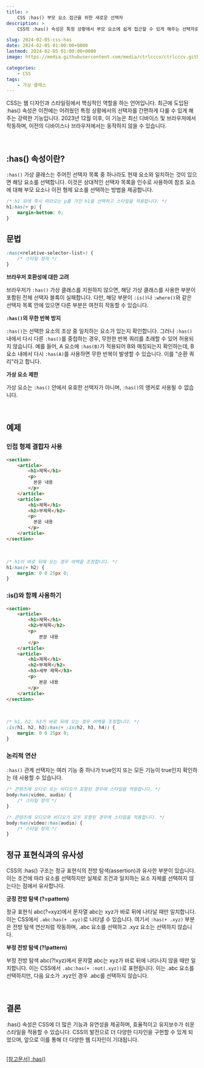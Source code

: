 ```yaml
---
title: >  
    CSS :has() 부모 요소 접근을 위한 새로운 선택자
description: >  
    CSS의 :has() 속성은 특정 상황에서 부모 요소에 쉽게 접근할 수 있게 해주는 선택자로, 주어진 선택자 목록 중 하나라도 일치하면 해당 요소를 선택합니다. 이를 통해 더 효율적이고 유연한 웹 디자인이 가능해지며, :is()나 :where()와 함께 사용하여 브라우저 호환성을 고려할 수 있습니다.    

slug: 2024-02-05-css-has
date: 2024-02-05 01:00:00+0000
lastmod: 2024-02-05 01:00:00+0000
image: https://media.githubusercontent.com/media/ctrlcccv/ctrlcccv.github.io/master/assets/img/post/2024-02-05-css-has.webp

categories:
    - CSS
tags:
    - 가상 클래스
---
```

CSS는 웹 디자인과 스타일링에서 핵심적인 역할을 하는 언어입니다. 최근에 도입된 :has() 속성은 이전에는 어려웠던 특정 상황에서의 선택자를 간편하게 다룰 수 있게 해주는 강력한 기능입니다. 2023년 12월 이후, 이 기능은 최신 디바이스 및 브라우저에서 작동하며, 이전의 디바이스나 브라우저에서는 동작하지 않을 수 있습니다.  


<ins class="adsbygoogle"
     style="display:block; text-align:center;"
     data-ad-layout="in-article"
     data-ad-format="fluid"
     data-ad-client="ca-pub-8535540836842352"
     data-ad-slot="2974559225"></ins>
<script>
     (adsbygoogle = window.adsbygoogle || []).push({});
</script>

<br>


## :has() 속성이란?

`:has()` 가상 클래스는 주어진 선택자 목록 중 하나라도 현재 요소와 일치하는 것이 있으면 해당 요소를 선택합니다. 이것은 상대적인 선택자 목록을 인수로 사용하여 참조 요소에 대해 부모 요소나 이전 형제 요소를 선택하는 방법을 제공합니다.

```css
/* h1 뒤에 즉시 따라오는 p를 가진 h1을 선택하고 스타일을 적용합니다. */
h1:has(+ p) {
    margin-bottom: 0;
}
```

## 문법

```css
:has(<relative-selector-list>) {
    /* 스타일 정의 */
}
```
**브라우저 호환성에 대한 고려**  

브라우저가 `:has()` 가상 클래스를 지원하지 않으면, 해당 가상 클래스를 사용한 부분이 포함된 전체 선택자 블록이 실패합니다.
다만, 해당 부분이 `:is()`나 `:where()`와 같은 선택자 목록 안에 있으면 다른 부분은 여전히 작동할 수 있습니다.  

**`:has()`의 무한 반복 방지**  

`:has()`는 선택한 요소의 조상 중 일치하는 요소가 있는지 확인합니다.
그러나 `:has()` 내에서 다시 다른 `:has()`를 중첩하는 경우, 무한한 반복 쿼리를 초래할 수 있어 허용되지 않습니다.
예를 들어, A 요소에 `:has(B)`가 적용되어 B와 매칭되는지 확인하는데, B 요소 내에서 다시 `:has(A)`를 사용하면 무한 반복이 발생할 수 있습니다. 이를 "순환 쿼리"라고 합니다.

**가상 요소 제한**  

가상 요소는 `:has()` 안에서 유효한 선택자가 아니며, `:has()`의 앵커로 사용될 수 없습니다.  



<ins class="adsbygoogle"
     style="display:block; text-align:center;"
     data-ad-layout="in-article"
     data-ad-format="fluid"
     data-ad-client="ca-pub-8535540836842352"
     data-ad-slot="2974559225"></ins>
<script>
     (adsbygoogle = window.adsbygoogle || []).push({});
</script>

<br>

## 예제

### 인접 형제 결합자 사용

```html
<section>
    <article>
        <h1>제목</h1>
        <p>
          본문 내용
        </p>
    </article>
    <article>
        <h1>제목</h1>
        <h2>부제목</h2>
        <p>
          본문 내용
        </p>
    </article>
</section>
```

<br>

```css
/* h1이 바로 뒤에 오는 경우 여백을 조정합니다. */
h1:has(+ h2) {
    margin: 0 0 25px 0;
}
```
### :is()와 함께 사용하기

```html
<section>
    <article>
        <h1>제목</h1>
        <h2>부제목</h2>
        <p>
            본문 내용
        </p>
    </article>
    <article>
        <h1>제목</h1>
        <h2>부제목</h2>
        <h3>세부 제목</h3>
        <p>
            본문 내용
        </p>
    </article>
</section>
```

<br>

```css
/* h1, h2, h3가 바로 뒤에 오는 경우 여백을 조정합니다. */
:is(h1, h2, h3):has(+ :is(h2, h3, h4)) {
    margin: 0 0 25px 0;
}
```

### 논리적 연산

`:has()` 관계 선택자는 여러 기능 중 하나가 true인지 또는 모든 기능이 true인지 확인하는 데 사용할 수 있습니다.

```css
/* 콘텐츠에 오디오 또는 비디오가 포함된 경우에 스타일을 적용합니다. */
body:has(video, audio) {
    /* 스타일 정의 */
}

/* 콘텐츠에 오디오와 비디오가 모두 포함된 경우에 스타일을 적용합니다. */
body:has(video):has(audio) {
    /* 스타일 정의 */
}
```

## 정규 표현식과의 유사성

CSS의 :has() 구조는 정규 표현식의 전방 탐색(assertion)과 유사한 부분이 있습니다. 이는 조건에 따라 요소를 선택하지만 실제로 조건과 일치하는 요소 자체를 선택하지 않는다는 점에서 유사합니다.

**긍정 전방 탐색 (?=pattern)**

정규 표현식 abc(?=xyz)에서 문자열 abc는 xyz가 바로 뒤에 나타날 때만 일치합니다. 이는 CSS에서 `.abc:has(+ .xyz)`로 나타낼 수 있습니다. 여기서 `:has(+ .xyz)` 부분은 전방 탐색 연산처럼 작동하며, .abc 요소를 선택하고 .xyz 요소는 선택하지 않습니다.

**부정 전방 탐색 (?!pattern)**

부정 전방 탐색 abc(?!xyz)에서 문자열 abc는 xyz가 바로 뒤에 나타나지 않을 때만 일치합니다. 이는 CSS에서 `.abc:has(+ :not(.xyz))`로 표현됩니다. 이는 .abc 요소를 선택하지만, 다음 요소가 .xyz인 경우 .abc를 선택하지 않습니다.  

<br>

## 결론

:has() 속성은 CSS에 더 많은 기능과 유연성을 제공하며, 효율적이고 유지보수가 쉬운 스타일을 적용할 수 있습니다. CSS의 발전으로 더 다양한 디자인을 구현할 수 있게 되었으며, 앞으로 이를 통해 더 다양한 웹 디자인이 기대됩니다.  
<br>

<div class="btn_wrap">
    <a href="https://developer.mozilla.org/en-US/docs/Web/CSS/:has" target="_blank">[참고문서] :has()</a>
</div>
